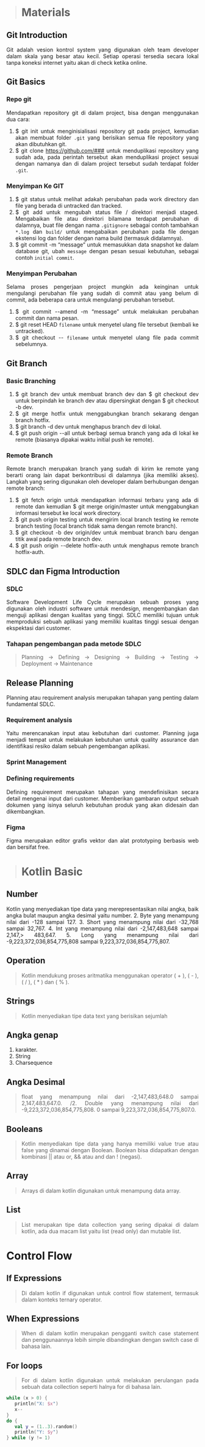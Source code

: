 ># Materials 
## Git Introduction
<div style = "text-align:justify">
Git adalah vesion kontrol system yang digunakan oleh team developer dalam skala yang besar atau kecil. Setiap operasi tersedia secara lokal tanpa koneksi internet yaitu akan di check ketika online.

## Git Basics
### Repo git
Mendapatkan repository git di dalam project, bisa dengan menggunakan dua cara:
1. $ git init untuk menginisialisasi repository git pada project, kemudian akan membuat folder `.git` yang berisikan semua file repository yang akan dibutuhkan git.
2. $ git clone https://github.com/### untuk menduplikasi repository yang sudah ada, pada perintah tersebut akan menduplikasi project sesuai dengan namanya dan di dalam project tersebut sudah terdapat folder `.git`.

### Menyimpan Ke GIT

1. $ git status untuk melihat adakah perubahan pada work directory dan file yang berada di untracked dan tracked.
2. $ git add <file> untuk mengubah status file / direktori menjadi staged.
Mengabaikan file atau direktori bilamana terdapat perubahan di dalamnya, buat file dengan nama `.gitignore` sebagai contoh tambahkan `*.log` dan `build/` untuk mengabaikan perubahan pada file dengan ekstensi log dan folder dengan nama build (termasuk didalamnya).
3. $ git commit -m “message” untuk memasukkan data snapshot ke dalam database git, ubah `message` dengan pesan sesuai kebutuhan, sebagai contoh `initial commit`.

### Menyimpan Perubahan

Selama proses pengerjaan project mungkin ada keinginan untuk mengulangi perubahan file yang sudah di commit atau yang belum di commit, ada beberapa cara untuk mengulangi perubahan tersebut.
1. $ git commit --amend -m “message” untuk melakukan perubahan commit dan nama pesan.
2. $ git reset HEAD `filename` untuk menyetel ulang file tersebut (kembali ke untracked).
3. $ git checkout -- `filename` untuk menyetel ulang file pada commit sebelumnya.

## Git Branch
### Basic Branching

1. $ git branch dev untuk membuat branch dev dan $ git checkout dev untuk berpindah ke branch dev atau dipersingkat dengan $ git checkout -b dev.
2. $ git merge hotfix untuk menggabungkan branch sekarang dengan branch hotfix.
3. $ git branch -d dev untuk menghapus branch dev di lokal.
4. $ git push origin --all untuk berbagi semua branch yang ada di lokal ke remote (biasanya dipakai waktu initial push ke remote).
### Remote Branch
Remote branch merupakan branch yang sudah di kirim ke remote yang berarti orang lain dapat berkontribusi di dalamnya (jika memiliki akses). Langkah yang sering digunakan oleh developer dalam berhubungan dengan remote branch:
1. $ git fetch origin untuk mendapatkan informasi terbaru yang ada di remote dan kemudian $ git merge origin/master untuk menggabungkan informasi tersebut ke local work directory.
2. $ git push origin testing untuk mengirim local branch testing ke remote branch testing (local branch tidak sama dengan remote branch).
3. $ git checkout -b dev origin/dev untuk membuat branch baru dengan titik awal pada remote branch dev.
4. $ git push origin --delete hotfix-auth untuk menghapus remote branch hotfix-auth.

## SDLC dan Figma Introduction
### SDLC
Software Development Life Cycle merupakan sebuah proses yang digunakan oleh industri software untuk mendesign, mengembangkan dan menguji aplikasi dengan kualitas yang tinggi. SDLC memiliki tujuan untuk memproduksi sebuah aplikasi yang memiliki kualitas tinggi sesuai dengan ekspektasi dari customer.

### Tahapan pengembangan pada metode SDLC 
> Planning -> Defining -> Designing -> Building -> Testing -> Deployment -> Maintenance
## Release Planning
Planning atau requirement analysis merupakan tahapan yang penting dalam fundamental SDLC.

### Requirement analysis
Yaitu merencanakan input atau kebutuhan dari customer. Planning juga menjadi tempat untuk melakukan kebutuhan untuk quality assurance dan identifikasi resiko dalam sebuah pengembangan aplikasi.
### Sprint Management

### Defining requirements
Defining requirement merupakan tahapan yang mendefinisikan secara detail mengenai input dari customer. Memberikan gambaran output sebuah dokumen yang isinya seluruh kebutuhan produk yang akan didesain dan dikembangkan.
### Figma

Figma merupakan editor grafis vektor dan alat prototyping berbasis web dan bersifat free.

>#  Kotlin Basic

## Number
 Kotlin yang menyediakan tipe data yang merepresentasikan nilai angka, baik angka bulat maupun angka desimal yaitu number.
2. Byte yang menampung nilai dari -128 sampai 127.
3. Short yang menampung nilai dari -32,768 sampai 32,767.
4. Int yang menampung nilai dari -2,147,483,648 sampai 2,147,> 483,647.
5. Long yang menampung nilai dari -9,223,372,036,854,775,808 sampai 9,223,372,036,854,775,807.

## Operation
>Kotlin mendukung proses aritmatika menggunakan operator ( + ), ( - ), ( / ), ( * ) dan ( % ).
## Strings
>Kotlin menyediakan tipe data text yang berisikan sejumlah
## Angka genap
1. karakter.
2. String
3. Charsequence

> 
##  Angka Desimal
>float yang menampung nilai dari -2,147,483,648.0 sampai 2,147,483,647.0.
>/2. Double yang menampung nilai dari -9,223,372,036,854,775,808. 0 sampai 9,223,372,036,854,775,807.0.

## Booleans
>Kotlin menyediakan tipe data yang hanya memiliki value true atau false yang dinamai dengan Boolean.
Boolean bisa didapatkan dengan kombinasi || atau or, && atau and dan ! (negasi).
## Array
>Arrays di dalam kotlin digunakan untuk menampung data array.
## List
>List merupakan tipe data collection yang sering dipakai di dalam kotlin, ada dua macam list yaitu list (read only) dan mutable list.

# Control Flow
## If Expressions
>Di dalam kotlin if digunakan untuk control flow statement, termasuk dalam konteks ternary operator.

## When Expressions
>When di dalam kotlin merupakan pengganti switch case statement dan penggunaannya lebih simple dibandingkan dengan switch case di bahasa lain.
## For loops
>For di dalam kotlin digunakan untuk melakukan perulangan pada sebuah data collection seperti halnya for di bahasa lain.
```Kotlin var x = (1..100).random()
while (x > 0) {
   println("X: $x")
   x--
}
do {
   val y = (1..3).random()
   println("Y: $y")
} while (y != 1)


````

</div>